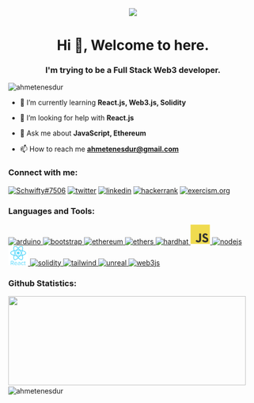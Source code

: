 <body>
<div align="center">
<img src="https://giffiles.alphacoders.com/162/162472.gif">
</div>
<h1 align="center">Hi 👋, Welcome to here.</h1>
<h3 align="center">I'm trying to be a Full Stack Web3 developer.</h3>

<p align="left"> <img src="https://komarev.com/ghpvc/?username=ahmetenesdur&label=Profile%20views&color=107069&style=flat" alt="ahmetenesdur" /></p>

- 🌱 I’m currently learning **React.js, Web3.js, Solidity**

- 🤝 I’m looking for help with **React.js**

- 💬 Ask me about **JavaScript, Ethereum**

- 📫 How to reach me **ahmetenesdur@gmail.com**

<h3 align="left">Connect with me:</h3>
<p align="left">
<a href="https://discord.com/users/114372874231349252" target="blank"><img align="center" src="https://assets-global.website-files.com/6257adef93867e50d84d30e2/62595384e89d1d54d704ece7_3437c10597c1526c3dbd98c737c2bcae.svg" alt="Schwifty#7506" height="30" width="40" /></a>
<a href="https://twitter.com/ahmetenesdur" target="blank"><img align="center" src="https://raw.githubusercontent.com/rahuldkjain/github-profile-readme-generator/master/src/images/icons/Social/twitter.svg" alt="twitter" height="30" width="40" /></a>
<a href="https://linkedin.com/in/ahmetenesdur" target="blank"><img align="center" src="https://raw.githubusercontent.com/rahuldkjain/github-profile-readme-generator/master/src/images/icons/Social/linked-in-alt.svg" alt="linkedin" height="30" width="40" /></a>
<a href="https://www.hackerrank.com/ahmetenesdur" target="blank"><img align="center" src="https://upload.wikimedia.org/wikipedia/commons/4/40/HackerRank_Icon-1000px.png" alt="hackerrank" height="30" width="40" /></a>
<a href="https://exercism.org/profiles/ahmetenesdur" target="blank"><img align="center" src="https://avatars.githubusercontent.com/u/5624255?s=200&v=4" alt="exercism.org" height="30" width="40" /></a>
</p>
<h3 align="left">Languages and Tools:</h3>
<p align="left"> 
<a href="https://www.arduino.cc/" target="_blank" rel="noreferrer"> <img src="https://cdn.worldvectorlogo.com/logos/arduino-1.svg" alt="arduino" width="40" height="40"/> </a>
<a href="https://www.digitalocean.com/" target="_blank" rel="noreferrer"> <img src="https://upload.wikimedia.org/wikipedia/commons/c/c2/DigitalOcean_icon.svg" alt="bootstrap" width="40" height="40"/> </a>
<a href="https://ethereum.org/en/" target="_blank" rel="noreferrer"> <img src="https://img.icons8.com/nolan/452/ethereum.png" alt="ethereum" width="40" height="40"/> </a>
<a href="https://ethers.org/" target="_blank" rel="noreferrer"> <img src="https://seeklogo.com/images/E/ethers-logo-D5B86204D8-seeklogo.com.png" alt="ethers" width="40" height="40"/> </a>
<a href="https://hardhat.org/" target="_blank" rel="noreferrer"> <img src="https://seeklogo.com/images/H/hardhat-logo-888739EBB4-seeklogo.com.png" alt="hardhat" width="40" height="30"/> </a>
<a href="https://developer.mozilla.org/en-US/docs/Web/JavaScript" target="_blank" rel="noreferrer"> <img src="https://raw.githubusercontent.com/devicons/devicon/master/icons/javascript/javascript-original.svg" alt="javascript" width="40" height="40"/> </a>
<a href="https://nodejs.org" target="_blank" rel="noreferrer"> <img src="https://img.icons8.com/color/344/nodejs.png" alt="nodejs" width="40" height="40"/> </a>
<a href="https://reactjs.org/" target="_blank" rel="noreferrer"> <img src="https://raw.githubusercontent.com/devicons/devicon/master/icons/react/react-original-wordmark.svg" alt="react" width="40" height="40"/> </a>
<a href="https://soliditylang.org/" target="_blank" rel="noreferrer"> <img src="https://icons-for-free.com/iconfiles/png/512/vscode+icons+type+solidity-1324451490099123586.png" alt="solidity" width="40" height="40"/> </a>
<a href="https://tailwindcss.com/" target="_blank" rel="noreferrer"> <img src="https://www.vectorlogo.zone/logos/tailwindcss/tailwindcss-icon.svg" alt="tailwind" width="40" height="40"/> </a>
<a href="https://unrealengine.com/" target="_blank" rel="noreferrer"> <img src="https://img.icons8.com/nolan/452/unreal-engine.png" alt="unreal" width="40" height="40"/> </a>
<a href="https://web3js.org/" target="_blank" rel="noreferrer"> <img src="https://web3js.org/web3js.png" alt="web3js" width="40" height="30"/> </a>
</p>
<h3 align="left">Github Statistics:</h3>
<p align="left">
<img src="https://github-readme-streak-stats.herokuapp.com/?user=ahmetenesdur&theme=tokyonight&hide_border=true" width="480" height="180" />
<img src="https://github-readme-stats.vercel.app/api/top-langs/?username=ahmetenesdur&theme=tokyonight&hide_border=true&include_all_commits=false&count_private=true&layout=compact" alt="ahmetenesdur" />
</p>
</body>
